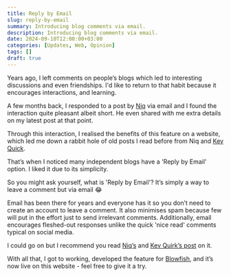 ```yaml
---
title: Reply by Email
slug: reply-by-email
summary: Introducing blog comments via email.
description: Introducing blog comments via email.
date: 2024-09-10T12:00:00+03:00
categories: [Updates, Web, Opinion]
tags: []
draft: true
---
```


Years ago, I left comments on people’s blogs which led to interesting discussions and even friendships.
I'd like to return to that habit because it encourages interactions, and learning.

A few months back, I responded to a post by [Niq](https://niqwithq.com/) via email and I found the interaction quite pleasant albeit short. 
He even shared with me extra details on my latest post at that point. 

Through this interaction, I realised the benefits of this feature on a website, which led me down a rabbit hole of old posts I read before from Niq and [Kev Quick](https://kevquirk.com/). 

That’s when I noticed many independent blogs have a 'Reply by Email' option. 
I liked it due to its simplicity. 

So you might ask yourself, what is 'Reply by Email'? 
It’s simply a way to leave a comment but via email 😂

Email has been there for years and everyone has it so you don’t need to create an account to leave a comment. 
It also minimises spam because few will put in the effort just to send irrelevant comments.
Additionally, email encourages fleshed-out responses unlike the quick 'nice read' comments typical on social media. 

I could go on but I recommend you read [Niq’s](https://niqwithq.com/posts/reply-by-email) and [Kev Quirk’s post](https://kevquirk.com/blog/online-conversations-website-engagement) on it.

With all that, I got to working, developed the feature for [Blowfish](https://blowfish.page/), and it’s now live on this website - feel free to give it a try. 

